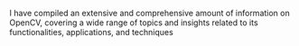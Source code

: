 I have compiled an extensive and comprehensive amount of information on OpenCV, covering a wide range of topics and insights related to its functionalities, applications, and techniques
